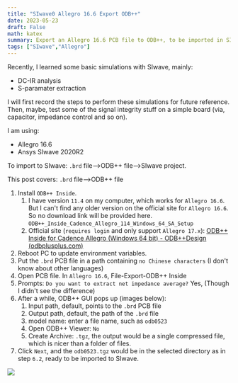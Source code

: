 ```yaml
---
title: "SIwave0 Allegro 16.6 Export ODB++"
date: 2023-05-23
draft: False
math: katex
summary: Export an Allegro 16.6 PCB file to ODB++, to be imported in SIwave.
tags: ["SIwave","Allegro"]
---
```




Recently, I learned some basic simulations with SIwave, mainly:
- DC-IR analysis
- S-paramater extraction

I will first record the steps to perform these simulations for future reference. Then, maybe, test some of the signal integrity stuff on a simple board (via, capacitor, impedance control and so on). 

I am using:
- Allegro 16.6
- Ansys SIwave 2020R2

To import to SIwave: `.brd` file-->ODB++ file-->SIwave project.

This post covers: `.brd` file-->ODB++ file

1. Install `ODB++ Inside`. 
	1. I have version `11.4` on my computer, which works for `Allegro 16.6`. But I can't find any older version on the official site for `Allegro 16.6`. So no download link will be provided here.  `ODB++_Inside_Cadence_Allegro_114_Windows_64_SA_Setup`
	2. Official site (`requires login` and only support `Allegro 17.x`): [ODB++ Inside for Cadence Allegro (Windows 64 bit) - ODB++Design (odbplusplus.com)](https://odbplusplus.com/design/download/odb-inside-for-cadence-allegro-windows-64-bit/)
2. Reboot PC to update environment variables. 
3. Put the `.brd` PCB file in a path containing `no Chinese characters` (I don't know about other languages)
4. Open PCB file. In `Allegro 16.6`, File-Export-ODB++ Inside
5. Prompts: `Do you want to extract net impedance average?` Yes, (Though I didn't see the difference)
6. After a while, ODB++ GUI pops up (images below):
	1. Input path, default, points to the `.brd` PCB file
	2. Output path, default, the path of the `.brd` file
	3. model name: enter a file name, such as `odb0523`
	4. Open ODB++ Viewer: `No`
	5. Create Archive: `.tgz`, the output would be a single compressed file, which is nicer than a folder of files. 
7. Click `Next`, and the `odb0523.tgz` would be in the selected directory as in step `6.2`, ready to be imported to SIwave. 

![](/images/img_2023-05-23-2.png)





